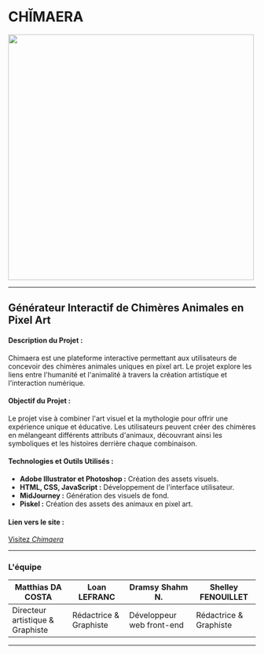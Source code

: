 
# CHĬMAERA
[<img src="https://github.com/Cosmo-Vibe/CHIMAERA/assets/150383280/fec36a69-5260-40b0-9f9c-96fb6a0f1ee5" width="500" style="align-self:center"/>]([https://github.com/Cosmo-Vibe/CHIMAERA/assets/150383280/fec36a69-5260-40b0-9f9c-96fb6a0f1ee5](https://cosmo-vibe.github.io/CHIMAERA/))


---

## Générateur Interactif de Chimères Animales en Pixel Art

#### **Description du Projet :**
Chimaera est une plateforme interactive permettant aux utilisateurs de concevoir des chimères animales uniques en pixel art. Le projet explore les liens entre l'humanité et l'animalité à travers la création artistique et l'interaction numérique.

#### **Objectif du Projet :**
Le projet vise à combiner l'art visuel et la mythologie pour offrir une expérience unique et éducative. Les utilisateurs peuvent créer des chimères en mélangeant différents attributs d'animaux, découvrant ainsi les symboliques et les histoires derrière chaque combinaison.

#### **Technologies et Outils Utilisés :**
- **Adobe Illustrator et Photoshop :** Création des assets visuels.
- **HTML, CSS, JavaScript :** Développement de l'interface utilisateur.
- **MidJourney :** Génération des visuels de fond.
- **Piskel :** Création des assets des animaux en pixel art.

#### **Lien vers le site :**
[Visitez *Chimaera*](https://cosmo-vibe.github.io/CHIMAERA/)

---

### L'équipe

| **Matthias DA COSTA** | **Loan LEFRANC** | **Dramsy Shahm N.** | **Shelley FENOUILLET** |
|---|---|---|---|
| Directeur artistique & Graphiste | Rédactrice & Graphiste | Développeur web front-end | Rédactrice & Graphiste |

---
